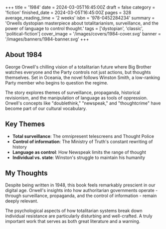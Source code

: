 +++
title = '1984'
date = 2024-03-05T16:45:00Z
draft = false
category = 'fiction'
finished_date = 2024-03-05T16:45:00Z
pages = 328
average_reading_time = '2 weeks'
isbn = '978-0452284234'
summary = 'Orwells dystopian masterpiece about totalitarianism, surveillance, and the power of language to control thought.'
tags = ['dystopian', 'classic', 'political-fiction']
cover_image = '/images/covers/1984-cover.svg'
banner = '/images/banners/1984-banner.svg'
+++

## About 1984

George Orwell's chilling vision of a totalitarian future where Big Brother watches everyone and the Party controls not just actions, but thoughts themselves. Set in Oceania, the novel follows Winston Smith, a low-ranking Party member who begins to question the regime.

The story explores themes of surveillance, propaganda, historical revisionism, and the manipulation of language as tools of oppression. Orwell's concepts like "doublethink," "newspeak," and "thoughtcrime" have become part of our cultural vocabulary.

## Key Themes

- **Total surveillance**: The omnipresent telescreens and Thought Police
- **Control of information**: The Ministry of Truth's constant rewriting of history
- **Language as control**: How Newspeak limits the range of thought
- **Individual vs. state**: Winston's struggle to maintain his humanity

## My Thoughts

Despite being written in 1948, this book feels remarkably prescient in our digital age. Orwell's insights into how authoritarian governments operate - through surveillance, propaganda, and the control of information - remain deeply relevant.

The psychological aspects of how totalitarian systems break down individual resistance are particularly disturbing and well-crafted. A truly important work that serves as both great literature and a warning.